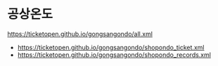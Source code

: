 # 공상온도
https://ticketopen.github.io/gongsangondo/all.xml
- https://ticketopen.github.io/gongsangondo/shopondo_ticket.xml
- https://ticketopen.github.io/gongsangondo/shopondo_records.xml
